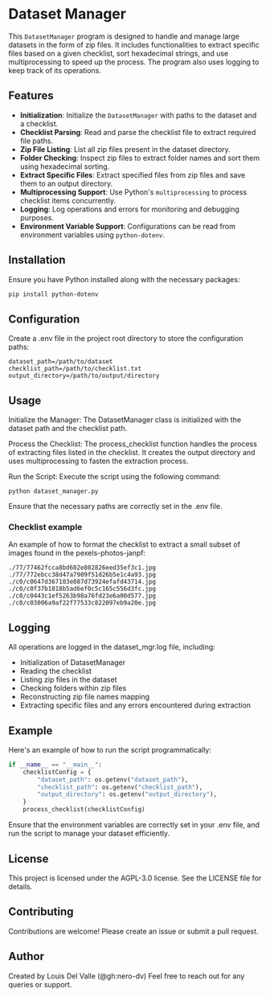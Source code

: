 # Dataset Manager

This `DatasetManager` program is designed to handle and manage large datasets in the form of zip files. It includes functionalities to extract specific files based on a given checklist, sort hexadecimal strings, and use multiprocessing to speed up the process. The program also uses logging to keep track of its operations.

## Features

- **Initialization**: Initialize the `DatasetManager` with paths to the dataset and a checklist.
- **Checklist Parsing**: Read and parse the checklist file to extract required file paths.
- **Zip File Listing**: List all zip files present in the dataset directory.
- **Folder Checking**: Inspect zip files to extract folder names and sort them using hexadecimal sorting.
- **Extract Specific Files**: Extract specified files from zip files and save them to an output directory.
- **Multiprocessing Support**: Use Python's `multiprocessing` to process checklist items concurrently.
- **Logging**: Log operations and errors for monitoring and debugging purposes.
- **Environment Variable Support**: Configurations can be read from environment variables using `python-dotenv`.

## Installation

Ensure you have Python installed along with the necessary packages:

```bash
pip install python-dotenv
```

## Configuration
Create a .env file in the project root directory to store the configuration paths:
```
dataset_path=/path/to/dataset
checklist_path=/path/to/checklist.txt
output_directory=/path/to/output/directory
```

## Usage
Initialize the Manager: The DatasetManager class is initialized with the dataset path and the checklist path.

Process the Checklist: The process_checklist function handles the process of extracting files listed in the checklist. It creates the output directory and uses multiprocessing to fasten the extraction process.

Run the Script: Execute the script using the following command:
```
python dataset_manager.py
```
Ensure that the necessary paths are correctly set in the .env file.

### Checklist example
An example of how to format the checklist to extract a small subset of images found in the pexels-photos-janpf:

```text
./77/77462fcca8bd602e802826eed35ef3c1.jpg
./77/772ebcc38d47a7909f51d26b5e1c4a93.jpg
./c0/c0647d367103e087d73924efafd43714.jpg
./c0/c0f37b1818b5ad6ef0c5c165c556d3fc.jpg
./c0/c0443c1ef5263b98a76fd23e6a00d577.jpg
./c0/c03006a9af22f77533c822097eb9a20e.jpg
```

## Logging
All operations are logged in the dataset_mgr.log file, including:

- Initialization of DatasetManager
- Reading the checklist
- Listing zip files in the dataset
- Checking folders within zip files
- Reconstructing zip file names mapping
- Extracting specific files and any errors encountered during extraction

## Example
Here's an example of how to run the script programmatically:

```Python Script:
if __name__ == "__main__":
    checklistConfig = {
        "dataset_path": os.getenv("dataset_path"),
        "checklist_path": os.getenv("checklist_path"),
        "output_directory": os.getenv("output_directory"),
    }
    process_checklist(checklistConfig)
```
Ensure that the environment variables are correctly set in your .env file, and run the script to manage your dataset efficiently.

## License
This project is licensed under the AGPL-3.0 license. See the LICENSE file for details.

## Contributing
Contributions are welcome! Please create an issue or submit a pull request.

## Author
Created by Louis Del Valle (@gh:nero-dv) Feel free to reach out for any queries or support.
